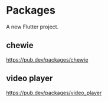 # Packages

A new Flutter project.

## chewie

https://pub.dev/packages/chewie


## video player

https://pub.dev/packages/video_player